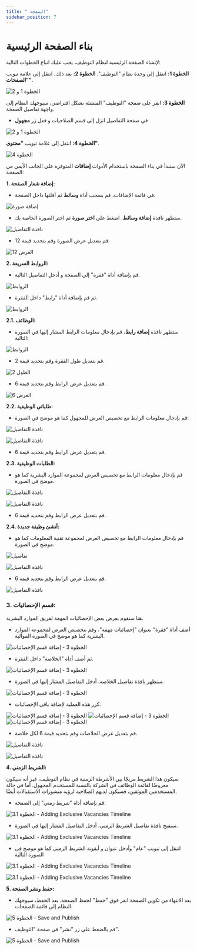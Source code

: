 ```yaml
---
title: " الصفحة"
sidebar_position: 7
---
```


# بناء الصفحة الرئيسية

لإنشاء الصفحة الرئيسية لنظام التوظيف، يجب عليك اتباع الخطوات التالية:

**الخطوة 1:** انتقل إلى وحدة نظام "التوظيف".
**الخطوة 2:** بعد ذلك، انتقل إلى علامة تبويب **"الصفحات"**.

![الخطوة 1 و 2](../../../../../../../static/img/tutorial/recruitment-system/recruitment-system-creating-pages(1).png)

**الخطوة 3:** انقر على صفحة "التوظيف" المنشئة بشكل افتراضي، سيوجهك النظام إلى واجهة تفاصيل الصفحة.

- في صفحة التفاصيل انزل إلى قسم الصلاحيات و فعل زر **مجهول**

![الخطوة 1 و 2](../../../../../../../static/img/tutorial/recruitment-system/recruitment-system-creating-pages(34).png)


**الخطوة 4:** انتقل إلى علامة تبويب **"محتوى"**.

![الخطوة 4](../../../../../../../static/img/tutorial/recruitment-system/recruitment-system-creating-pages(2).png)

الآن سنبدأ في بناء الصفحة باستخدام الأدوات **إضافات** المتوفرة على الجانب الأيمن من الصفحة:

**1. إضافة شعار الصفحة:**

   - في قائمة الإضافات، قم بسحب أداة **وسائط** ثم أفلتها داخل الصفحة.

![إضافة صورة](../../../../../../../static/img/tutorial/recruitment-system/recruitment-system-creating-pages(3).png)

   - ستظهر نافذة **إضافة وسائط**، اضغط على **اختر صورة** ثم اختر الصورة الخاصة بك.

![نافذة التفاصيل](../../../../../../../static/img/tutorial/recruitment-system/recruitment-system-creating-pages(4).png)

   - قم بتعديل عرض الصورة وقم بتحديد قيمة 12.

![العرض 12](../../../../../../../static/img/tutorial/recruitment-system/recruitment-system-creating-pages(5).png)

**2. الروابط السريعة:**

   - قم بإضافة أداة "فقرة" إلى الصفحة و أدخل التفاصيل التالية.

![الروابط](../../../../../../../static/img/tutorial/recruitment-system/recruitment-system-creating-pages(6).png)

   - ثم قم بإضافة أداة "رابط" داخل الفقرة.

![الروابط](../../../../../../../static/img/tutorial/recruitment-system/recruitment-system-creating-pages(7).png)

**2.1. الوظائف:**
   - ستظهر نافذة **إضافة رابط**، قم بإدخال معلومات الرابط المشار إليها في الصورة التالية:

![الروابط](../../../../../../../static/img/tutorial/recruitment-system/recruitment-system-creating-pages(8).png)

   - قم بتعديل طول الفقرة وقم بتحديد قيمة 2.

![الطول 2](../../../../../../../static/img/tutorial/recruitment-system/recruitment-system-creating-pages(9).png)

   - قم بتعديل عرض الرابط وقم بتحديد قيمة 6.

![العرض 6](../../../../../../../static/img/tutorial/recruitment-system/recruitment-system-creating-pages(10).png)


**2.2. طلباتي الوظيفية:**
   - قم بإدخال معلومات الرابط مع تخصيص العرض للمجهول كما هو موضح في الصورة:

![نافذة التفاصيل](../../../../../../../static/img/tutorial/recruitment-system/recruitment-system-creating-pages(11).png)


![نافذة التفاصيل](../../../../../../../static/img/tutorial/recruitment-system/recruitment-system-creating-pages(14).png)

   - قم بتعديل عرض الرابط وقم بتحديد قيمة 6.


**2.3. الطلبات الوظيفية:**
   - قم بإدخال معلومات الرابط مع تخصيص العرض لمجموعة الموارد البشرية كما هو موضح في الصورة.

![نافذة التفاصيل](../../../../../../../static/img/tutorial/recruitment-system/recruitment-system-creating-pages(15).png)

![نافذة التفاصيل](../../../../../../../static/img/tutorial/recruitment-system/recruitment-system-creating-pages(16).png)

   - قم بتعديل عرض الرابط وقم بتحديد قيمة 6.


**2.4. أنشئ وظيفة جديدة:**

   - قم بإدخال معلومات الرابط مع تخصيص العرض لمجموعة تقنية المعلومات كما هو موضح في الصورة.

![تفاصيل](../../../../../../../static/img/tutorial/recruitment-system/recruitment-system-creating-pages(17).png)

![نافذة التفاصيل](../../../../../../../static/img/tutorial/recruitment-system/recruitment-system-creating-pages(18).png)

   - قم بتعديل عرض الرابط وقم بتحديد قيمة 6.

![نافذة التفاصيل](../../../../../../../static/img/tutorial/recruitment-system/recruitment-system-creating-pages(19).png)


### 3. قسم الإحصائيات:

هنا سنقوم بعرض بعض الإحصائيات المهمة لفريق الموارد البشرية.

- أضف أداة "فقرة" بعنوان "إحصائيات مهمة"، وقم بتخصيص العرض لمجموعة الموارد البشرية كما هو موضح في الصورة الموالية.

![الخطوة 3 - إضافة قسم الإحصائيات](../../../../../../../static/img/tutorial/recruitment-system/recruitment-system-creating-pages(20).png)

- ثم أضف أداة "الخلاصة" داخل الفقرة.

![الخطوة 3 - إضافة قسم الإحصائيات](../../../../../../../static/img/tutorial/recruitment-system/recruitment-system-creating-pages(21).png)

- ستظهر نافذة تفاصيل الخلاصة، أدخل التفاصيل المشار إليها في الصورة.

![الخطوة 3 - إضافة قسم الإحصائيات](../../../../../../../static/img/tutorial/recruitment-system/recruitment-system-creating-pages(22).png)

- كرر هذه العملية لإضافة باقي الإحصائيات.

![الخطوة 3 - إضافة قسم الإحصائيات](../../../../../../../static/img/tutorial/recruitment-system/recruitment-system-creating-pages(23).png)
![الخطوة 3 - إضافة قسم الإحصائيات](../../../../../../../static/img/tutorial/recruitment-system/recruitment-system-creating-pages(24).png)
![الخطوة 3 - إضافة قسم الإحصائيات](../../../../../../../static/img/tutorial/recruitment-system/recruitment-system-creating-pages(25).png)

   - قم بتعديل عرض الخلاصات وقم بتحديد قيمة 6 لكل خلاصة.

![نافذة التفاصيل](../../../../../../../static/img/tutorial/recruitment-system/recruitment-system-creating-pages(26).png)

![نافذة التفاصيل](../../../../../../../static/img/tutorial/recruitment-system/recruitment-system-creating-pages(27).png)


**4. الشريط الزمني:**

سيكون هذا الشريط مزيجًا بين الأشرطة الزمنية في نظام التوظيف، غير أنه سيكون معروضًا لقائمة الوظائف في الشركة بالنسبة للمستخدم المجهول. أما في حالة المستخدمين الموثقين، فسيكون لديهم الصلاحية لرؤية منشورات الاستقبالات أيضًا.

   - قم بإضافة أداة "شريط زمني" إلى الصفحة.

![الخطوة 3.1 - Adding Exclusive Vacancies Timeline](../../../../../../../static/img/tutorial/recruitment-system/recruitment-system-creating-pages(28).png)

   - ستفتح نافذة تفاصيل الشريط الزمني، أدخل التفاصيل المشار إليها في الصورة.

![الخطوة 3.1 - Adding Exclusive Vacancies Timeline](../../../../../../../static/img/tutorial/recruitment-system/recruitment-system-creating-pages(29).png)


- انتقل إلى تبويب "عام" وأدخل عنوان و أيقونة الشريط الزمني كما هو موضح في الصورة التالية

![الخطوة 3.1 - Adding Exclusive Vacancies Timeline](../../../../../../../static/img/tutorial/recruitment-system/recruitment-system-creating-pages(30).png)

![الخطوة 3.1 - Adding Exclusive Vacancies Timeline](../../../../../../../static/img/tutorial/recruitment-system/recruitment-system-creating-pages(31).png)


**5. حفظ ونشر الصفحة:**

   - بعد الانتهاء من تكوين الصفحة انقر فوق "حفظ" لحفظ الصفحة. بعد الحفظ، سيوجهك النظام إلى قائمة الصفحات.

![الخطوة 5 - Save and Publish](../../../../../../../static/img/tutorial/recruitment-system/recruitment-system-creating-pages(32).png)

- قم بالضغط على زر "نشر" في صفحة "التوظيف". 

![الخطوة 5 - Save and Publish](../../../../../../../static/img/tutorial/recruitment-system/recruitment-system-creating-pages(33).png)